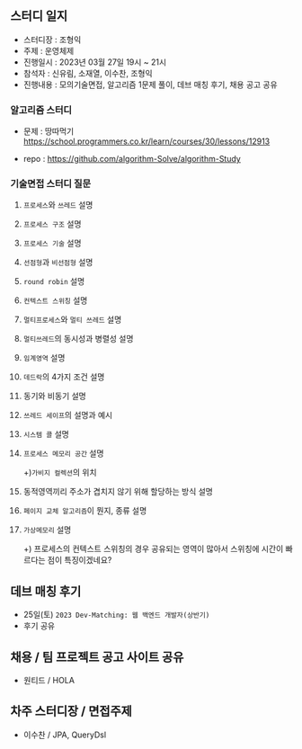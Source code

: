 ## 스터디 일지
- 스터디장 : 조형익
- 주제 : 운영체제
- 진행일시 : 2023년 03월 27일 19시 ~ 21시
- 참석자 : 신유림, 소재열, 이수찬, 조형익
- 진행내용 : 모의기술면접, 알고리즘 1문제 풀이, 데브 매칭 후기, 채용 공고 공유

### 알고리즘 스터디
- 문제 : 땅따먹기
  https://school.programmers.co.kr/learn/courses/30/lessons/12913

- repo : https://github.com/algorithm-Solve/algorithm-Study

### 기술면접 스터디 질문

1. `프로세스`와 `쓰레드` 설명
2. `프로세스 구조`  설명
3. `프로세스 기술` 설명
4. `선점형`과 `비선점형` 설명
5. `round robin` 설명
6. `컨텍스트 스위칭` 설명
7. `멀티프로세스`와 `멀티 쓰레드` 설명
8. `멀티쓰레드`의 동시성과 병렬성 설명
9. `임계영역` 설명
10. `데드락`의 4가지 조건 설명
11. 동기와 비동기 설명
12. `쓰레드 세이프`의 설명과 예시
13. `시스템 콜` 설명
14. `프로세스 메모리 공간` 설명

    +)`가비지 컬렉션`의 위치
15. 동적영역끼리 주소가 겹치지 않기 위해 할당하는 방식 설명
16. `페이지 교체 알고리즘`이 뭔지, 종류 설명
17. `가상메모리` 설명

    +) 프로세스의 컨텍스트 스위칭의 경우 공유되는 영역이 많아서 스위칭에 시간이 빠르다는 점이 특징이겠네요?


## 데브 매칭 후기
- 25일(토) `2023 Dev-Matching: 웹 백엔드 개발자(상반기)`
- 후기 공유

## 채용 / 팀 프로젝트 공고 사이트 공유
- 원티드 / HOLA

## 차주 스터디장 / 면접주제

- 이수찬 / JPA, QueryDsl
